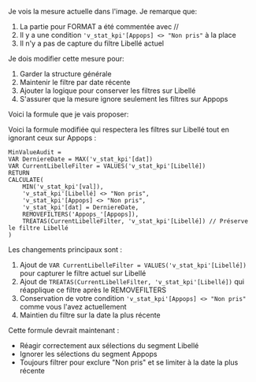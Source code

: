 Je vois la mesure actuelle dans l'image. Je remarque que:

1. La partie pour FORMAT a été commentée avec //
2. Il y a une condition `'v_stat_kpi'[Appops] <> "Non pris"` à la place
3. Il n'y a pas de capture du filtre Libellé actuel

Je dois modifier cette mesure pour:
1. Garder la structure générale
2. Maintenir le filtre par date récente
3. Ajouter la logique pour conserver les filtres sur Libellé
4. S'assurer que la mesure ignore seulement les filtres sur Appops

Voici la formule que je vais proposer:

Voici la formule modifiée qui respectera les filtres sur Libellé tout en ignorant ceux sur Appops :

```
MinValueAudit = 
VAR DerniereDate = MAX('v_stat_kpi'[dat])
VAR CurrentLibelleFilter = VALUES('v_stat_kpi'[Libellé])
RETURN
CALCULATE(
    MIN('v_stat_kpi'[val]),
    'v_stat_kpi'[Libellé] <> "Non pris",
    'v_stat_kpi'[Appops] <> "Non pris",
    'v_stat_kpi'[dat] = DerniereDate,
    REMOVEFILTERS('Appops_'[Appops]),
    TREATAS(CurrentLibelleFilter, 'v_stat_kpi'[Libellé]) // Préserve le filtre Libellé
)
```

Les changements principaux sont :

1. Ajout de `VAR CurrentLibelleFilter = VALUES('v_stat_kpi'[Libellé])` pour capturer le filtre actuel sur Libellé
2. Ajout de `TREATAS(CurrentLibelleFilter, 'v_stat_kpi'[Libellé])` qui réapplique ce filtre après le REMOVEFILTERS
3. Conservation de votre condition `'v_stat_kpi'[Appops] <> "Non pris"` comme vous l'avez actuellement
4. Maintien du filtre sur la date la plus récente

Cette formule devrait maintenant :
- Réagir correctement aux sélections du segment Libellé
- Ignorer les sélections du segment Appops
- Toujours filtrer pour exclure "Non pris" et se limiter à la date la plus récente
